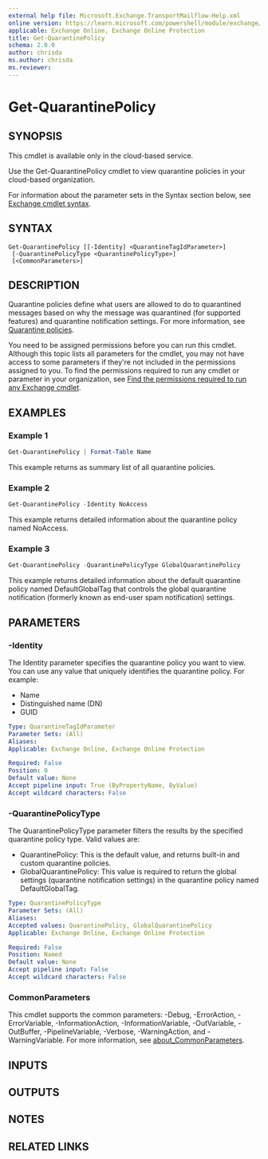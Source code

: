 ```yaml
---
external help file: Microsoft.Exchange.TransportMailflow-Help.xml
online version: https://learn.microsoft.com/powershell/module/exchange/get-quarantinepolicy
applicable: Exchange Online, Exchange Online Protection
title: Get-QuarantinePolicy
schema: 2.0.0
author: chrisda
ms.author: chrisda
ms.reviewer:
---
```


# Get-QuarantinePolicy

## SYNOPSIS
This cmdlet is available only in the cloud-based service.

Use the Get-QuarantinePolicy cmdlet to view quarantine policies in your cloud-based organization.

For information about the parameter sets in the Syntax section below, see [Exchange cmdlet syntax](https://learn.microsoft.com/powershell/exchange/exchange-cmdlet-syntax).

## SYNTAX

```
Get-QuarantinePolicy [[-Identity] <QuarantineTagIdParameter>]
 [-QuarantinePolicyType <QuarantinePolicyType>]
 [<CommonParameters>]
```

## DESCRIPTION
Quarantine policies define what users are allowed to do to quarantined messages based on why the message was quarantined (for supported features) and quarantine notification settings. For more information, see [Quarantine policies](https://learn.microsoft.com/defender-office-365/quarantine-policies).

You need to be assigned permissions before you can run this cmdlet. Although this topic lists all parameters for the cmdlet, you may not have access to some parameters if they're not included in the permissions assigned to you. To find the permissions required to run any cmdlet or parameter in your organization, see [Find the permissions required to run any Exchange cmdlet](https://learn.microsoft.com/powershell/exchange/find-exchange-cmdlet-permissions).

## EXAMPLES

### Example 1
```powershell
Get-QuarantinePolicy | Format-Table Name
```

This example returns as summary list of all quarantine policies.

### Example 2
```powershell
Get-QuarantinePolicy -Identity NoAccess
```

This example returns detailed information about the quarantine policy named NoAccess.

### Example 3
```powershell
Get-QuarantinePolicy -QuarantinePolicyType GlobalQuarantinePolicy
```

This example returns detailed information about the default quarantine policy named DefaultGlobalTag that controls the global quarantine notification (formerly known as end-user spam notification) settings.

## PARAMETERS

### -Identity
The Identity parameter specifies the quarantine policy you want to view. You can use any value that uniquely identifies the quarantine policy. For example:

- Name
- Distinguished name (DN)
- GUID

```yaml
Type: QuarantineTagIdParameter
Parameter Sets: (All)
Aliases:
Applicable: Exchange Online, Exchange Online Protection

Required: False
Position: 0
Default value: None
Accept pipeline input: True (ByPropertyName, ByValue)
Accept wildcard characters: False
```

### -QuarantinePolicyType
The QuarantinePolicyType parameter filters the results by the specified quarantine policy type. Valid values are:

- QuarantinePolicy: This is the default value, and returns built-in and custom quarantine policies.
- GlobalQuarantinePolicy: This value is required to return the global settings (quarantine notification settings) in the quarantine policy named DefaultGlobalTag.

```yaml
Type: QuarantinePolicyType
Parameter Sets: (All)
Aliases:
Accepted values: QuarantinePolicy, GlobalQuarantinePolicy
Applicable: Exchange Online, Exchange Online Protection

Required: False
Position: Named
Default value: None
Accept pipeline input: False
Accept wildcard characters: False
```

### CommonParameters
This cmdlet supports the common parameters: -Debug, -ErrorAction, -ErrorVariable, -InformationAction, -InformationVariable, -OutVariable, -OutBuffer, -PipelineVariable, -Verbose, -WarningAction, and -WarningVariable. For more information, see [about_CommonParameters](https://go.microsoft.com/fwlink/p/?LinkID=113216).

## INPUTS

## OUTPUTS

## NOTES

## RELATED LINKS
